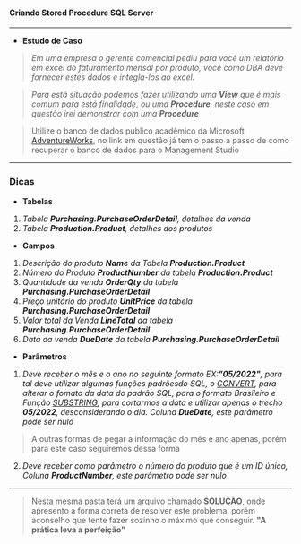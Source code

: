 #### Criando Stored Procedure SQL Server
---

 * **Estudo de Caso**
 
 > *Em uma empresa o gerente comencial pediu para você um relatório em excel do faturamento mensal por produto, você como DBA deve fornecer estes dados e integla-los ao excel.*
 
 > *Para está situação podemos fazer utilizando uma **View** que é mais comum para está finalidade, ou uma **Procedure**, neste caso em questão irei demonstrar com uma **Procedure***
 
 > Utilize o banco de dados publico acadêmico da Microsoft [AdventureWorks](https://docs.microsoft.com/pt-br/sql/samples/adventureworks-install-configure?view=sql-server-ver15&tabs=ssms), no link em questão já tem o passo a passo de como recuperar o banco de dados para o Management Studio
 ----
 ### **Dicas**

* **Tabelas**
1. *Tabela **Purchasing.PurchaseOrderDetail**, detalhes da venda*
2. *Tabela **Production.Product**, detalhes dos produtos*

* **Campos**

1. *Descrição do produto **Name** da Tabela **Production.Product***
2. *Número do Produto **ProductNumber** da tabela **Production.Product***
3. *Quantidade da venda **OrderQty** da tabela **Purchasing.PurchaseOrderDetail***
4. *Preço unitário do produto **UnitPrice** da tabela **Purchasing.PurchaseOrderDetail***
5. *Valor total da Venda **LineTotal** da tabela **Purchasing.PurchaseOrderDetail***
6. *Data da venda **DueDate** da tabela **Purchasing.PurchaseOrderDetail***

* **Parâmetros**

1. *Deve receber o mês e o ano no seguinte formato EX:**"05/2022"**, para tal deve utilizar algumas funções padrõesdo SQL, o [CONVERT](https://docs.microsoft.com/pt-br/sql/t-sql/functions/cast-and-convert-transact-sql?view=sql-server-ver15), para alterar o fomato da data do padrão SQL, para o formato Brasileiro e Função [SUBSTRING](https://docs.microsoft.com/pt-br/sql/t-sql/functions/substring-transact-sql?view=sql-server-ver15), para cortarmos a data e utilizar apenas o trecho **05/2022**, desconsiderando o dia. Coluna **DueDate**, este parâmetro pode ser nulo*
> A outras formas de pegar a informação do mês e ano apenas, porém para este caso seguiremos dessa forma

2. *Deve receber como parâmetro o número do produto que é um ID único, Coluna **ProductNumber**, este parâmetro pode ser nulo*

---

> Nesta mesma pasta terá um arquivo chamado **SOLUÇÃO**, onde apresento a forma correta de resolver este problema, porém aconselho que tente fazer sozinho o máximo que conseguir. **"A prática leva a perfeição"**